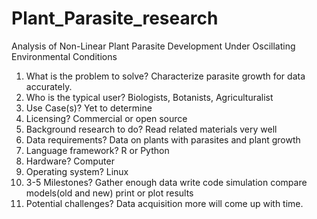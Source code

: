 # Plant_Parasite_research

Analysis of Non-Linear Plant Parasite Development Under Oscillating Environmental Conditions
1. What is the problem to solve?
Characterize parasite growth for data accurately.
2. Who is the typical user?
Biologists, Botanists, Agriculturalist
3. Use Case(s)?
Yet to determine
4. Licensing?
Commercial or open source
5. Background research to do?
Read related materials very well
6. Data requirements?
Data on plants with parasites and plant growth
7. Language framework?
R or Python
8. Hardware?
Computer
9. Operating system?
Linux
10. 3-5 Milestones?
Gather enough data
write code
simulation
compare models(old and new)
print or plot results
11. Potential challenges?
Data acquisition
more will come up with time.

